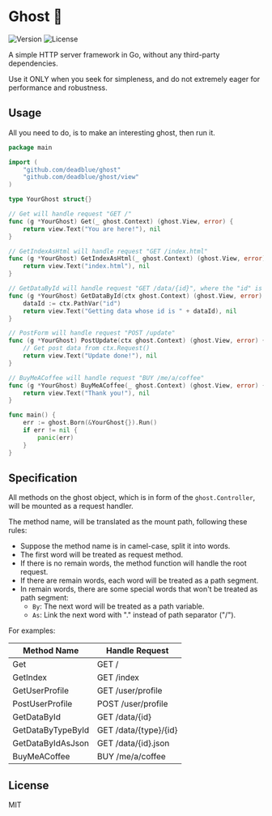 # Ghost 👻

![Version](https://img.shields.io/badge/release-v0.0.1-brightgreen?style=flat-square)
![License](https://img.shields.io/:License-MIT-green.svg?style=flat-square)

A simple HTTP server framework in Go, without any third-party dependencies.

Use it ONLY when you seek for simpleness, and do not extremely eager for performance and robustness.

## Usage

All you need to do, is to make an interesting ghost, then run it.

```go
package main

import (
	"github.com/deadblue/ghost"
	"github.com/deadblue/ghost/view"
)

type YourGhost struct{}

// Get will handle request "GET /"
func (g *YourGhost) Get(_ ghost.Context) (ghost.View, error) {
    return view.Text("You are here!"), nil
}

// GetIndexAsHtml will handle request "GET /index.html"
func (g *YourGhost) GetIndexAsHtml(_ ghost.Context) (ghost.View, error) {
	return view.Text("index.html"), nil
}

// GetDataById will handle request "GET /data/{id}", where the "id" is a path variable.
func (g *YourGhost) GetDataById(ctx ghost.Context) (ghost.View, error) {
	dataId := ctx.PathVar("id")
	return view.Text("Getting data whose id is " + dataId), nil
}

// PostForm will handle request "POST /update" 
func (g *YourGhost) PostUpdate(ctx ghost.Context) (ghost.View, error) {
	// Get post data from ctx.Request()
	return view.Text("Update done!"), nil
}

// BuyMeACoffee will handle request "BUY /me/a/coffee"
func (g *YourGhost) BuyMeACoffee(_ ghost.Context) (ghost.View, error) {
	return view.Text("Thank you!"), nil
}

func main() {
	err := ghost.Born(&YourGhost{}).Run()
    if err != nil {
    	panic(err)
    }
}
```

## Specification

All methods on the ghost object, which is in form of the `ghost.Controller`, will be mounted as a request handler. 

The method name, will be translated as the mount path, following these rules:

* Suppose the method name is in camel-case, split it into words.
* The first word will be treated as request method.
* If there is no remain words, the method function will handle the root request.
* If there are remain words, each word will be treated as a path segment.
* In remain words, there are some special words that won't be treated as path segment:
  * `By`: The next word will be treated as a path variable.
  * `As`: Link the next word with "." instead of path separator ("/").

For examples:

| Method Name       | Handle Request
|-------------------|---------------
| Get               | GET /
| GetIndex          | GET /index
| GetUserProfile    | GET /user/profile
| PostUserProfile   | POST /user/profile
| GetDataById       | GET /data/{id}
| GetDataByTypeById | GET /data/{type}/{id}
| GetDataByIdAsJson | GET /data/{id}.json
| BuyMeACoffee      | BUY /me/a/coffee

## License

MIT
